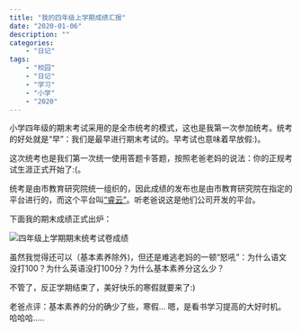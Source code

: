 ```yaml
---
title: "我的四年级上学期成绩汇报"
date: "2020-01-06"
description: ""
categories:
    - "日记"
tags:
    - "校园"
    - "日记"
    - "学习"
    - "小学"
    - "2020"
---
```


小学四年级的期末考试采用的是全市统考的模式，这也是我第一次参加统考。统考的好处就是“早”：我们是最早进行期末考试的。早考试也意味着早放假:)。

这次统考也是我们第一次统一使用答题卡答题，按照老爸老妈的说法：你的正规考试生涯正式开始了:(。

统考是由市教育研究院统一组织的，因此成绩的发布也是由市教育研究院在指定的平台进行的，而这个平台叫[“睿云”](https://www.ry.com.cn)。听老爸说这是他们公司开发的平台。

下面我的期末成绩正式出炉：

![四年级上学期期末统考试卷成绩](http://image.tonybai.com/img/202001/diary_20200106_01.png)

虽然我觉得还可以（基本素养除外)，但还是难逃老妈的一顿“怒吼”：为什么语文没打100？为什么英语没打100分？为什么基本素养分这么少？

不管了，反正学期结束了，美好快乐的寒假就要来了:)

老爸点评：基本素养的分的确少了些，寒假... 嗯，是看书学习提高的大好时机。哈哈哈..... 

